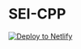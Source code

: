 # SEI-CPP 

<a href="https://app.netlify.com/start/deploy?repository=https://github.com/ozora-ogino/sei-cpp" target="_blank"><img src="https://www.netlify.com/img/deploy/button.svg" alt="Deploy to Netlify"></a>